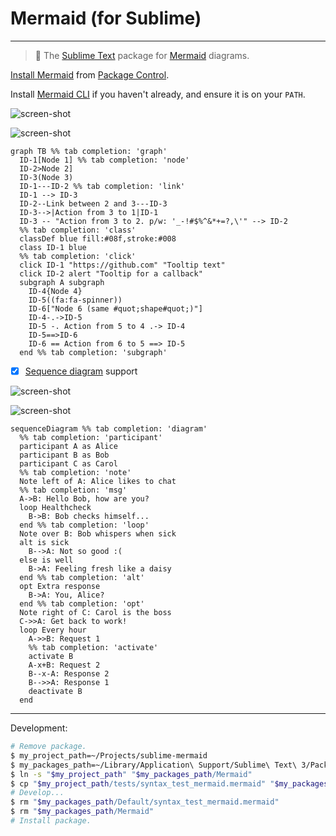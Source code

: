 # Mermaid (for Sublime)

---

> :tropical_fish: The [Sublime Text][] package for [Mermaid][] diagrams.

[Install Mermaid][] from [Package Control][].

Install [Mermaid CLI][] if you haven't already, and ensure it is on your `PATH`.

![screen-shot](https://user-images.githubusercontent.com/100884/37049332-71bfaabc-2125-11e8-8ec3-0202e925a494.png)

![screen-shot](https://user-images.githubusercontent.com/100884/37049872-28bf2fe8-2127-11e8-90fa-ff33fab47ed8.png)

```mermaid
graph TB %% tab completion: 'graph'
  ID-1[Node 1] %% tab completion: 'node'
  ID-2>Node 2]
  ID-3(Node 3)
  ID-1---ID-2 %% tab completion: 'link'
  ID-1 --> ID-3
  ID-2--Link between 2 and 3---ID-3
  ID-3-->|Action from 3 to 1|ID-1
  ID-3 -- "Action from 3 to 2. p/w: '_-!#$%^&*+=?,\'" --> ID-2
  %% tab completion: 'class'
  classDef blue fill:#08f,stroke:#008
  class ID-1 blue
  %% tab completion: 'click'
  click ID-1 "https://github.com" "Tooltip text"
  click ID-2 alert "Tooltip for a callback"
  subgraph A subgraph
    ID-4{Node 4}
    ID-5((fa:fa-spinner))
    ID-6["Node 6 (same #quot;shape#quot;)"]
    ID-4-.->ID-5
    ID-5 -. Action from 5 to 4 .-> ID-4
    ID-5==>ID-6
    ID-6 == Action from 6 to 5 ==> ID-5
  end %% tab completion: 'subgraph'
```

- [x] [Sequence diagram][] support

![screen-shot](https://user-images.githubusercontent.com/100884/37049543-fbfe0d68-2125-11e8-83a7-66fada3c8a49.png)

![screen-shot](https://user-images.githubusercontent.com/100884/32150208-08c92338-bccd-11e7-8402-284674c0cbb6.png)

```mermaid
sequenceDiagram %% tab completion: 'diagram'
  %% tab completion: 'participant'
  participant A as Alice
  participant B as Bob
  participant C as Carol
  %% tab completion: 'note'
  Note left of A: Alice likes to chat
  %% tab completion: 'msg'
  A->B: Hello Bob, how are you?
  loop Healthcheck
    B->B: Bob checks himself...
  end %% tab completion: 'loop'
  Note over B: Bob whispers when sick
  alt is sick
    B-->A: Not so good :(
  else is well
    B->A: Feeling fresh like a daisy
  end %% tab completion: 'alt'
  opt Extra response
    B->A: You, Alice?
  end %% tab completion: 'opt'
  Note right of C: Carol is the boss
  C->>A: Get back to work!
  loop Every hour
    A->>B: Request 1
    %% tab completion: 'activate'
    activate B
    A-x+B: Request 2
    B--x-A: Response 2
    B-->>A: Response 1
    deactivate B
  end
```

[Sublime Text]: http://www.sublimetext.com
[Mermaid]: https://mermaid.js.org
[Flow diagram]: https://mermaidjs.github.io/flowchart.html
[Sequence diagram]: https://mermaidjs.github.io/sequenceDiagram.html
[Install Mermaid]: https://packagecontrol.io/packages/Mermaid
[Package Control]: https://packagecontrol.io
[Mermaid CLI]: https://github.com/mermaid-js/mermaid-cli
---

Development:

```sh
# Remove package.
$ my_project_path=~/Projects/sublime-mermaid
$ my_packages_path=~/Library/Application\ Support/Sublime\ Text\ 3/Packages
$ ln -s "$my_project_path" "$my_packages_path/Mermaid"
$ cp "$my_project_path/tests/syntax_test_mermaid.mermaid" "$my_packages_path/Default"
# Develop...
$ rm "$my_packages_path/Default/syntax_test_mermaid.mermaid"
$ rm "$my_packages_path/Mermaid"
# Install package.
```
